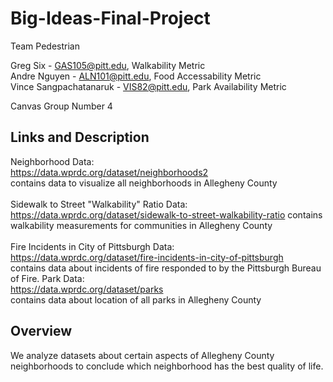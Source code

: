 # Big-Ideas-Final-Project

Team Pedestrian

Greg Six - GAS105@pitt.edu, Walkability Metric <br>
Andre Nguyen - ALN101@pitt.edu, Food Accessability Metric <br>
Vince Sangpachatanaruk - VIS82@pitt.edu, Park Availability Metric <br>

Canvas Group Number 4

## Links and Description
Neighborhood Data: <br>
https://data.wprdc.org/dataset/neighborhoods2<br>
contains data to visualize all neighborhoods in Allegheny County
<br><br>
Sidewalk to Street "Walkability" Ratio Data: <br>
https://data.wprdc.org/dataset/sidewalk-to-street-walkability-ratio
contains walkability measurements for communities in Allegheny County
<br><br>
Fire Incidents in City of Pittsburgh Data: <br>
https://data.wprdc.org/dataset/fire-incidents-in-city-of-pittsburgh<br>
contains data about incidents of fire responded to by the Pittsburgh Bureau of Fire.
Park Data:<br>
https://data.wprdc.org/dataset/parks<br>
contains data about location of all parks in Allegheny County
<br>

## Overview
We analyze datasets about certain aspects of Allegheny County neighborhoods to conclude which neighborhood has the best quality of life.
